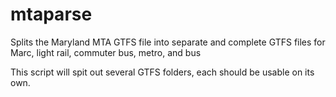 mtaparse
========

Splits the Maryland MTA GTFS file into separate and complete GTFS files for Marc, light rail, commuter bus, metro, and bus

This script will spit out several GTFS folders, each should be usable on its own.
